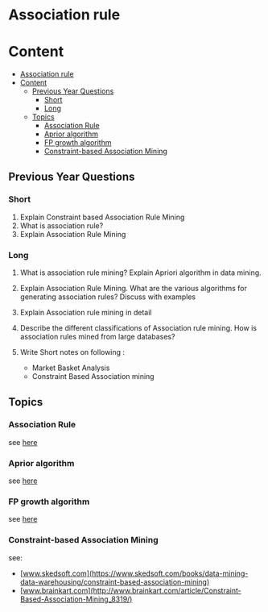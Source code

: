 # Association rule

# Content

- [Association rule](#association-rule)
- [Content](#content)
  - [Previous Year Questions](#previous-year-questions)
    - [Short](#short)
    - [Long](#long)
  - [Topics](#topics)
    - [Association Rule](#association-rule-1)
    - [Aprior algorithm](#aprior-algorithm)
    - [FP growth algorithm](#fp-growth-algorithm)
    - [Constraint-based Association Mining](#constraint-based-association-mining)

## Previous Year Questions

### Short

1. Explain Constraint based Association Rule Mining
2. What is association rule?
3. Explain Association Rule Mining

### Long

1. What is association rule mining? Explain Apriori algorithm in data mining.
2. Explain Association Rule Mining. What are the various algorithms for generating
   association rules? Discuss with examples
3. Explain Association rule mining in detail
4. Describe the different classifications of Association rule mining. How is association
   rules mined from large databases?
5. Write Short notes on following :

   - Market Basket Analysis
   - Constraint Based Association mining

## Topics

### Association Rule

see [here](https://en.wikipedia.org/wiki/Association_rule_learning)

### Aprior algorithm

see [here](https://www.geeksforgeeks.org/apriori-algorithm/)

### FP growth algorithm

see [here](https://www.softwaretestinghelp.com/fp-growth-algorithm-data-mining)

### Constraint-based Association Mining

see:

- [www.skedsoft.com](https://www.skedsoft.com/books/data-mining-data-warehousing/constraint-based-association-mining)
- [www.brainkart.com](http://www.brainkart.com/article/Constraint-Based-Association-Mining_8319/)
